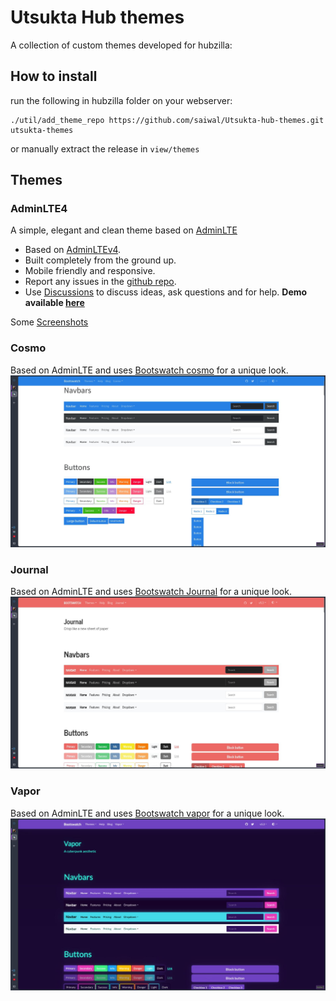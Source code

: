 # Utsukta Hub themes

A collection of custom themes developed for hubzilla:

## How to install

run the following in hubzilla folder on your webserver:

```
./util/add_theme_repo https://github.com/saiwal/Utsukta-hub-themes.git utsukta-themes
```

or manually extract the release in `view/themes`

## Themes

### AdminLTE4

A simple, elegant and clean theme based on [AdminLTE](https://adminlte.io/)

- Based on [AdminLTEv4](https://adminlte.io/).
- Built completely from the ground up.
- Mobile friendly and responsive.
- Report any issues in the [github repo](https://github.com/saiwal/hubzilla-themes).
- Use [Discussions](https://github.com/saiwal/Utsukta-hub-themes/discussions) to discuss ideas, ask questions and for help.
**Demo available [here](https://hub.utsukta.org/channel/adminlte)**

Some [Screenshots](/adminlte/screenshots/screenshots.md)

### Cosmo

Based on AdminLTE and uses [Bootswatch cosmo](https://bootswatch.com/cosmo/) for a unique look.
![Screenshots](./cosmo/img/screenshot.jpg)

### Journal

Based on AdminLTE and uses [Bootswatch Journal](https://bootswatch.com/journal/) for a unique look.
![Screenshots](./journal/img/screenshot.jpg)

### Vapor

Based on AdminLTE and uses [Bootswatch vapor](https://bootswatch.com/vapor/) for a unique look.
![Screenshots](./vapor/img/screenshot.jpg)
